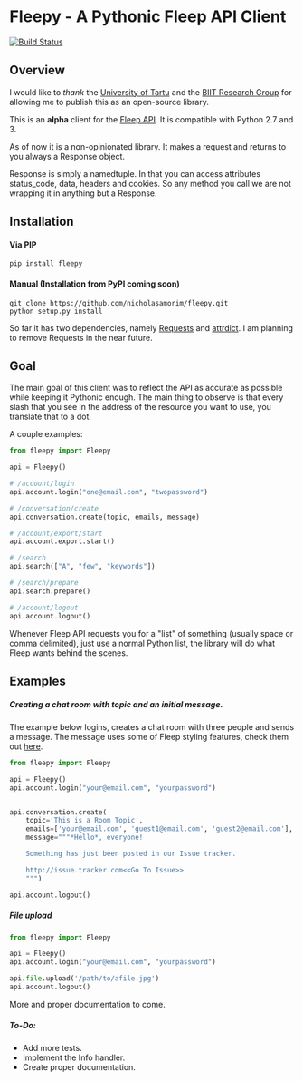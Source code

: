 Fleepy - A Pythonic Fleep API Client
=====================================

[![Build Status](https://travis-ci.org/nicholasamorim/fleepy.svg?branch=master)](https://travis-ci.org/nicholasamorim/fleepy)

Overview
---------

I would like to *thank* the [University of Tartu](http://www.ut.ee/et) and the [BIIT Research Group](http://biit.cs.ut.ee/) for allowing me to publish this as an open-source library.

This is an **alpha** client for the [Fleep API](https://fleep.io/fleepapi/). It is compatible with Python 2.7 and 3.

As of now it is a non-opinionated library. It makes a request and returns to you always a Response object.

Response is simply a namedtuple. In that you can access attributes status_code, data, headers and cookies. So any method you call we are not wrapping it in anything but a Response.

Installation
-------------

#### Via PIP

    pip install fleepy

#### Manual (Installation from PyPI coming soon)

    git clone https://github.com/nicholasamorim/fleepy.git
    python setup.py install

So far it has two dependencies, namely [Requests](http://docs.python-requests.org/en/latest/) and [attrdict](https://github.com/bcj/AttrDict). I am planning to remove Requests in the near future.

Goal
---------
The main goal of this client was to reflect the API as accurate as possible while keeping it Pythonic enough. The main thing to observe is that every slash that you see in the address of the resource you want to use, you translate that to a dot.

A couple examples:

```python
from fleepy import Fleepy

api = Fleepy()

# /account/login
api.account.login("one@email.com", "twopassword")

# /conversation/create
api.conversation.create(topic, emails, message)

# /account/export/start
api.account.export.start()

# /search
api.search(["A", "few", "keywords"])

# /search/prepare
api.search.prepare()

# /account/logout
api.account.logout()
```

Whenever Fleep API requests you for a "list" of something (usually space or comma delimited), just use a normal Python list, the library will do what Fleep wants behind the scenes.

Examples
--------

##### Creating a chat room with topic and an initial message.

The example below logins, creates a chat room with three people and sends
a message. The message uses some of Fleep styling features, check them out [here](https://fleep.zendesk.com/hc/en-us/articles/201526221-How-can-I-add-text-formatting-to-my-messages-).

```python
from fleepy import Fleepy

api = Fleepy()
api.account.login("your@email.com", "yourpassword")


api.conversation.create(
    topic='This is a Room Topic',
    emails=['your@email.com', 'guest1@email.com', 'guest2@email.com'],
    message="""*Hello*, everyone!

    Something has just been posted in our Issue tracker.

    http://issue.tracker.com<<Go To Issue>>
    """)

api.account.logout()
```

##### File upload

```python
from fleepy import Fleepy

api = Fleepy()
api.account.login("your@email.com", "yourpassword")

api.file.upload('/path/to/afile.jpg')
api.account.logout()
```

More and proper documentation to come.

##### To-Do:

- Add more tests.
- Implement the Info handler.
- Create proper documentation.
